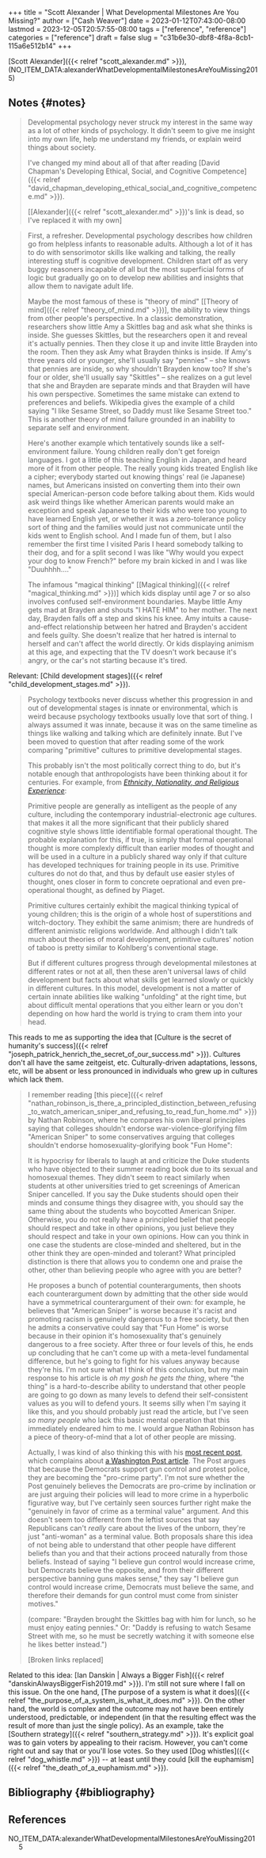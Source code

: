 +++
title = "Scott Alexander | What Developmental Milestones Are You Missing?"
author = ["Cash Weaver"]
date = 2023-01-12T07:43:00-08:00
lastmod = 2023-12-05T20:57:55-08:00
tags = ["reference", "reference"]
categories = ["reference"]
draft = false
slug = "c31b6e30-dbf8-4f8a-8cb1-115a6e512b14"
+++

[Scott Alexander]({{< relref "scott_alexander.md" >}}), (NO_ITEM_DATA:alexanderWhatDevelopmentalMilestonesAreYouMissing2015)


## Notes {#notes}

> Developmental psychology never struck my interest in the same way as a lot of other kinds of psychology. It didn't seem to give me insight into my own life, help me understand my friends, or explain weird things about society.
>
> I've changed my mind about all of that after reading [David Chapman's Developing Ethical, Social, and Cognitive Competence]({{< relref "david_chapman_developing_ethical_social_and_cognitive_competence.md" >}}).
>
> [[Alexander]({{< relref "scott_alexander.md" >}})'s link is dead, so I've replaced it with my own]

<!--quoteend-->

> First, a refresher. Developmental psychology describes how children go from helpless infants to reasonable adults. Although a lot of it has to do with sensorimotor skills like walking and talking, the really interesting stuff is cognitive development. Children start off as very buggy reasoners incapable of all but the most superficial forms of logic but gradually go on to develop new abilities and insights that allow them to navigate adult life.
>
> Maybe the most famous of these is "theory of mind" [[Theory of mind]({{< relref "theory_of_mind.md" >}})], the ability to view things from other people's perspective. In a classic demonstration, researchers show little Amy a Skittles bag and ask what she thinks is inside. She guesses Skittles, but the researchers open it and reveal it's actually pennies. Then they close it up and invite little Brayden into the room. Then they ask Amy what Brayden thinks is inside. If Amy's three years old or younger, she'll usually say "pennies" – she knows that pennies are inside, so why shouldn't Brayden know too? If she's four or older, she'll usually say "Skittles" – she realizes on a gut level that she and Brayden are separate minds and that Brayden will have his own perspective. Sometimes the same mistake can extend to preferences and beliefs. Wikipedia gives the example of a child saying "I like Sesame Street, so Daddy must like Sesame Street too." This is another theory of mind failure grounded in an inability to separate self and environment.
>
> Here's another example which tentatively sounds like a self-environment failure. Young children really don't get foreign languages. I got a little of this teaching English in Japan, and heard more of it from other people. The really young kids treated English like a cipher; everybody started out knowing things' real (ie Japanese) names, but Americans insisted on converting them into their own special American-person code before talking about them. Kids would ask weird things like whether American parents would make an exception and speak Japanese to their kids who were too young to have learned English yet, or whether it was a zero-tolerance policy sort of thing and the families would just not communicate until the kids went to English school. And I made fun of them, but I also remember the first time I visited Paris I heard somebody talking to their dog, and for a split second I was like "Why would you expect your dog to know French?" before my brain kicked in and I was like "Duuhhhh…."
>
> The infamous "magical thinking" [[Magical thinking]({{< relref "magical_thinking.md" >}})] which kids display until age 7 or so also involves confused self-environment boundaries. Maybe little Amy gets mad at Brayden and shouts "I HATE HIM" to her mother. The next day, Brayden falls off a step and skins his knee. Amy intuits a cause-and-effect relationship between her hatred and Brayden's accident and feels guilty. She doesn't realize that her hatred is internal to herself and can't affect the world directly. Or kids displaying animism at this age, and expecting that the TV doesn't work because it's angry, or the car's not starting because it's tired.

Relevant: [Child development stages]({{< relref "child_development_stages.md" >}}).

> Psychology textbooks never discuss whether this progression in and out of developmental stages is innate or environmental, which is weird because psychology textbooks usually love that sort of thing. I always assumed it was innate, because it was on the same timeline as things like walking and talking which are definitely innate. But I've been moved to question that after reading some of the work comparing "primitive" cultures to primitive developmental stages.
>
> This probably isn't the most politically correct thing to do, but it's notable enough that anthropologists have been thinking about it for centuries. For example, from [_Ethnicity, Nationality, and Religious Experience_](http://www.amazon.com/gp/product/081919509X/ref=as_li_tl?ie=UTF8&camp=1789&creative=390957&creativeASIN=081919509X&linkCode=as2&tag=slastacod-20&linkId=ZAEQ6KK34GNGJ547):
>
> <div class="quote2">
>
> Primitive people are generally as intelligent as the people of any culture, including the contemporary industrial-electronic age cultures. that makes it all the more significant that their publicly shared cognitive style shows little identifiable formal operational thought. The probable explanation for this, if true, is simply that formal operational thought is more complexly difficult than earlier modes of thought and will be used in a culture in a publicly shared way only if that culture has developed techniques for training people in its use. Primitive cultures do not do that, and thus by default use easier styles of thought, ones closer in form to concrete oeprational and even pre-operational thought, as defined by Piaget.
>
> </div>
>
> Primitive cultures certainly exhibit the magical thinking typical of young children; this is the origin of a whole host of superstitions and witch-doctory. They exhibit the same animism; there are hundreds of different animistic religions worldwide. And although I didn't talk much about theories of moral development, primitive cultures' notion of taboo is pretty similar to Kohlberg's conventional stage.
>
> But if different cultures progress through developmental milestones at different rates or not at all, then these aren't universal laws of child development but facts about what skills get learned slowly or quickly in different cultures. In this model, development is not a matter of certain innate abilities like walking "unfolding" at the right time, but about difficult mental operations that you either learn or you don't depending on how hard the world is trying to cram them into your head.

This reads to me as supporting the idea that [Culture is the secret of humanity's success]({{< relref "joseph_patrick_henrich_the_secret_of_our_success.md" >}}). Cultures don't all have the same zeitgeist, etc. Culturally-driven adaptations, lessons, etc, will be absent or less pronounced in individuals who grew up in cultures which lack them.

> I remember reading [this piece]({{< relref "nathan_robinson_is_there_a_principled_distinction_between_refusing_to_watch_american_sniper_and_refusing_to_read_fun_home.md" >}}) by Nathan Robinson, where he compares his own liberal principles saying that colleges shouldn't endorse war-violence-glorifying film "American Sniper" to some conservatives arguing that colleges shouldn't endorse homosexuality-glorifying book "Fun Home":
>
> <div class="quote2">
>
> It is hypocrisy for liberals to laugh at and criticize the Duke students who have objected to their summer reading book due to its sexual and homosexual themes. They didn't seem to react similarly when students at other universities tried to get screenings of American Sniper cancelled. If you say the Duke students should open their minds and consume things they disagree with, you should say the same thing about the students who boycotted American Sniper. Otherwise, you do not really have a principled belief that people should respect and take in other opinions, you just believe they should respect and take in your own opinions. How can you think in one case the students are close-minded and sheltered, but in the other think they are open-minded and tolerant? What principled distinction is there that allows you to condemn one and praise the other, other than believing people who agree with you are better?
>
> </div>
>
> He proposes a bunch of potential counterarguments, then shoots each counterargument down by admitting that the other side would have a symmetrical counterargument of their own: for example, he believes that "American Sniper" is worse because it's racist and promoting racism is genuinely dangerous to a free society, but then he admits a conservative could say that "Fun Home" is worse because in their opinion it's homosexuality that's genuinely dangerous to a free society. After three or four levels of this, he ends up concluding that he can't come up with a meta-level fundamental difference, but he's going to fight for his values anyway because they're his. I'm not sure what I think of this conclusion, but my main response to his article is _oh my gosh he gets the thing_, where "the thing" is a hard-to-describe ability to understand that other people are going to go down as many levels to defend their self-consistent values as you will to defend yours. It seems silly when I'm saying it like this, and you should probably just read the article, but I've seen _so many people_ who lack this basic mental operation that this immediately endeared him to me. I would argue Nathan Robinson has a piece of theory-of-mind that a lot of other people are missing.
>
> Actually, I was kind of also thinking this with his [most recent post](http://thenavelobservatory.com/2015/10/31/how-do-you-get-away-with-writing-something-like-this/), which complains about [a Washington Post article](https://www.washingtonpost.com/blogs/post-partisan/wp/2015/10/27/the-insiders-the-fbi-director-is-saying-something-the-democrats-need-to-hear/). The Post argues that because the Democrats support gun control and protest police, they are becoming the "pro-crime party". I'm not sure whether the Post genuinely believes the Democrats are pro-crime by inclination or are just arguing their policies will lead to more crime in a hyperbolic figurative way, but I've certainly seen sources further right make the "genuinely in favor of crime as a terminal value" argument. And this doesn't seem too different from the leftist sources that say Republicans can't _really_ care about the lives of the unborn, they're just "anti-woman" as a terminal value. Both proposals share this idea of not being able to understand that other people have different beliefs than you and that their actions proceed naturally from those beliefs. Instead of saying "I believe gun control would increase crime, but Democrats believe the opposite, and from their different perspective banning guns makes sense," they say "I believe gun control would increase crime, Democrats must believe the same, and therefore their demands for gun control must come from sinister motives."
>
> (compare: "Brayden brought the Skittles bag with him for lunch, so he must enjoy eating pennies." Or: "Daddy is refusing to watch Sesame Street with me, so he must be secretly watching it with someone else he likes better instead.")
>
> [Broken links replaced]

Related to this idea: [Ian Danskin | Always a Bigger Fish]({{< relref "danskinAlwaysBiggerFish2019.md" >}}). I'm still not sure where I fall on this issue. On the one hand, [The purpose of a system is what it does]({{< relref "the_purpose_of_a_system_is_what_it_does.md" >}}). On the other hand, the world is complex and the outcome may not have been entirely understood, predictable, or independent (in that the resulting effect was the result of more than just the single policy). As an example, take the [Southern strategy]({{< relref "southern_strategy.md" >}}). It's explicit goal was to gain voters by appealing to their racism. However, you can't come right out and say that or you'll lose votes. So they used [Dog whistles]({{< relref "dog_whistle.md" >}}) -- at least until they could [kill the euphamism]({{< relref "the_death_of_a_euphamism.md" >}}).


## Bibliography {#bibliography}

## References

<style>.csl-entry{text-indent: -1.5em; margin-left: 1.5em;}</style><div class="csl-bib-body">
  <div class="csl-entry">NO_ITEM_DATA:alexanderWhatDevelopmentalMilestonesAreYouMissing2015</div>
</div>
